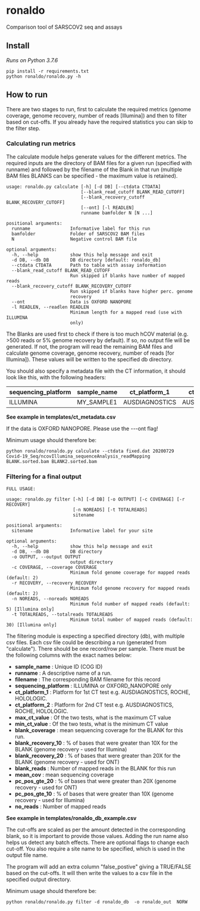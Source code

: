# ronaldo
Comparison tool of SARSCOV2 seq and assays

## Install

*Runs on Python 3.7.6*

```
pip install -r requirements.txt 
python ronaldo/ronaldo.py -h 
```

## How to run 
There are two stages to run, first to calculate the required metrics (genome coverage, genome recovery, number of reads \[Illumina\]) and then to filter based on cut-offs. 
If you already have the required statistics you can skip to the filter step. 

### Calculating run metrics 
The calculate module helps generate values for the different metrics. The required inputs are the directory of BAM files for a given run (specified with runname)
and followed by the filename of the Blank in that run (multiple BAM files BLANKS can be specified - the maximum value is retained). 

```
usage: ronaldo.py calculate [-h] [-d DB] [--ctdata CTDATA]
                            [--blank_read_cutoff BLANK_READ_CUTOFF]
                            [--blank_recovery_cutoff BLANK_RECOVERY_CUTOFF]
                            [--ont] [-l READLEN]
                            runname bamfolder N [N ...]

positional arguments:
  runname               Informative label for this run
  bamfolder             Folder of SARSCOV2 BAM files
  N                     Negative control BAM file

optional arguments:
  -h, --help            show this help message and exit
  -d DB, --db DB        DB directory [default: ronaldo_db]
  --ctdata CTDATA       Path to table with assay information
  --blank_read_cutoff BLANK_READ_CUTOFF
                        Run skipped if blanks have number of mapped reads
  --blank_recovery_cutoff BLANK_RECOVERY_CUTOFF
                        Run skipped if blanks have higher perc. genome
                        recovery
  --ont                 Data is OXFORD NANOPORE
  -l READLEN, --readlen READLEN
                        Minimum length for a mapped read (use with ILLUMINA
                        only)
```

The Blanks are used first to check if there is too much hCOV material (e.g. >500 reads or 5% genome recovery by default). If so, no output file will be generated. 
If not, the program will read the remaining BAM files and calculate genome coverage, genome recovery, number of reads \[for Illumina\]). These values will be written
to the specified db directory.

You should also specify a metadata file with the CT information, it should look like this, with the following headers:

| sequencing_platform | sample_name | ct_platform_1  | ct_platform_2  | max_ct_value | min_ct_value | filename              |
|---------------------|-------------|----------------|----------------|--------------|--------------|-----------------------|
| ILLUMINA            | MY_SAMPLE1  | AUSDIAGNOSTICS | AUSDIAGNOSTICS | 15           | 15           | my_sample1.sorted.bam |

**See example in templates/ct_metadata.csv**

If the data is OXFORD NANOPORE. Please use the ---ont flag!

Minimum usage should therefore be:

```
python ronaldo/ronaldo.py calculate --ctdata fixed.dat 20200729  Covid-19_Seq/ncovIllumina_sequenceAnalysis_readMapping  BLANK.sorted.bam BLANK2.sorted.bam

```


### Filtering for a final output 

```
FULL USAGE:

usage: ronaldo.py filter [-h] [-d DB] [-o OUTPUT] [-c COVERAGE] [-r RECOVERY]
                         [-n NOREADS] [-t TOTALREADS]
                         sitename

positional arguments:
  sitename              Informative label for your site

optional arguments:
  -h, --help            show this help message and exit
  -d DB, --db DB        DB directory
  -o OUTPUT, --output OUTPUT
                        output directory
  -c COVERAGE, --coverage COVERAGE
                        Minimum fold genome coverage for mapped reads (default: 2)
  -r RECOVERY, --recovery RECOVERY
                        Minimum fold genome recovery for mapped reads (default: 2)
  -n NOREADS, --noreads NOREADS
                        Minimum fold number of mapped reads (default: 5) [Illumina only]
  -t TOTALREADS, --totalreads TOTALREADS
                        Minimum total number of mapped reads (default: 30) [Illumina only]
```

The filtering module is expecting a specified directory (db), with multiple csv files. Each csv file 
could be describing a run (generated from "calculate"). There should be one record/row per sample. There 
must be the following columns with the exact names below:

* **sample_name**	: Unique ID (COG ID)
* **runname**	: A descriptive name of a run. 
* **filename**	: The corresponding BAM filename for this record
* **sequencing_platform**	: ILLUMINA or OXFORD_NANOPORE only 
* **ct_platform_1** : Platform for 1st CT test e.g. AUSDIAGNOSTICS, ROCHE, HOLOLOGIC.
* **ct_platform_2**	: Platform for 2nd CT test e.g. AUSDIAGNOSTICS, ROCHE, HOLOLOGIC.
* **max_ct_value**	: Of the two tests, what is the maximum CT value
* **min_ct_value**	: Of the two tests, what is the minimum CT value
* **blank_coverage**	: mean sequencing coverage for the BLANK for this run. 
* **blank_recovery_10**	: % of bases that were greater than 10X for the BLANK (genome recovery - used for Illumina)
* **blank_recovery_20**	: % of bases that were greater than 20X for the BLANK (genome recovery - used for ONT)
* **blank_reads**	: Number of mapped reads in the BLANK for this run
* **mean_cov**	: mean sequencing coverage
* **pc_pos_gte_20**	: % of bases that were greater than 20X (genome recovery - used for ONT)
* **pc_pos_gte_10**	: % of bases that were greater than 10X (genome recovery - used for Illumina)
* **no_reads** : Number of mapped reads 

**See example in templates/ronaldo_db_example.csv**

The cut-offs are scaled as per the amount detected in the corresponding blank, so it is important to provide 
those values. Adding the run name also helps us detect any batch effects. There are optional flags to change
each cut-off. You also require a site name to be specified, which is used in the output file name. 

The program will add an extra column "false_postive" giving a TRUE/FALSE based on the cut-offs. It will then
write the values to a csv file in the specified output directory. 

Minimum usage should therefore be:

```
python ronaldo/ronaldo.py filter -d ronaldo_db  -o ronaldo_out  NORW 
```
